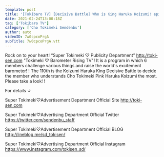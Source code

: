 ```yaml
---
template: post
title: '[Tokibaro TV] [Decisive Battle] Who is King Haruka Koizumi! epi 110'
date: 2021-02-24T13:00:18Z
tag: ['Tokibaro TV']
category: ['Cho Tokimeki Sendenbu']
author: auto 
videoID: 7w0cpcoPrgA
subTitle: 7w0cpcoPrgA.vtt
---
```

Rock on to your heart! “Super Tokimeki ♡ Publicity Department” http://toki-sen.com
"Tokimeki ♡ Barometer Rising TV"!
It is a program in which 6 members challenge various things and raise the world's excitement barometer! !
The 110th is the Koizumi Haruka King Decisive Battle to decide the member who understands Cho Tokimeki Pink Haruka Koizumi the most.
Please take a look! !

For details ↓

Super Tokimeki♡Advertisement Department Official Site
http://toki-sen.com

Super Tokimeki♡Advertising Department Official Twitter
https://twitter.com/sendenbu_staff

Super Tokimeki♡Advertisement Department Official BLOG
http://lineblog.me/sd_tokisen/

Super Tokimeki♡Advertising Department Official Instagram
https://www.instagram.com/tokisen_sd/